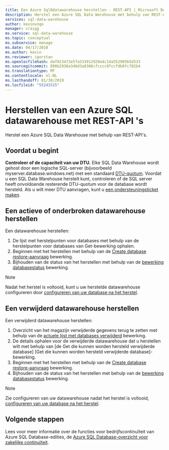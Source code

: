```yaml
---
title: Een Azure Sql0datawarehouse herstellen - REST-API | Microsoft Docs
description: Herstel een Azure SQL Data Warehouse met behulp van REST-API's.
services: sql-data-warehouse
author: kevinvngo
manager: craigg
ms.service: sql-data-warehouse
ms.topic: conceptual
ms.subservice: manage
ms.date: 04/17/2018
ms.author: kevin
ms.reviewer: igorstan
ms.openlocfilehash: daf013472e5fa533912920e4c14a552905b5d333
ms.sourcegitcommit: 898b2936e3d6d3a8366cfcccc0fccfdb0fc781b4
ms.translationtype: MT
ms.contentlocale: nl-NL
ms.lasthandoff: 01/30/2019
ms.locfileid: "55241515"
---
```

# <a name="restore-an-azure-sql-data-warehouse-with-rest-apis"></a>Herstellen van een Azure SQL datawarehouse met REST-API 's
Herstel een Azure SQL Data Warehouse met behulp van REST-API's.

## <a name="before-you-begin"></a>Voordat u begint
**Controleer of de capaciteit van uw DTU.** Elke SQL Data Warehouse wordt gehost door een logische SQL-server (bijvoorbeeld myserver.database.windows.net) met een standaard [DTU-quotum](../sql-database/sql-database-what-is-a-dtu.md).  Voordat u een SQL Data Warehouse herstelt kunt, controleren of de SQL server heeft onvoldoende resterende DTU-quotum voor de database wordt hersteld. Als u wilt meer DTU aanvragen, kunt u [een ondersteuningsticket maken](sql-data-warehouse-get-started-create-support-ticket.md).

## <a name="restore-an-active-or-paused-data-warehouse"></a>Een actieve of onderbroken datawarehouse herstellen
Een datawarehouse herstellen:

1. De lijst met herstelpunten voor databases met behulp van de herstelpunten voor databases van Get-bewerking ophalen.
2. Beginnen met het herstellen met behulp van de [Create database restore-aanvraag](https://msdn.microsoft.com/library/azure/dn509571.aspx) bewerking.
3. Bijhouden van de status van het herstellen met behulp van de [bewerking databasestatus](https://msdn.microsoft.com/library/azure/dn720371.aspx) bewerking.

> [!NOTE]
> Nadat het herstel is voltooid, kunt u uw herstelde datawarehouse configureren door [configureren van uw database na het herstel](../sql-database/sql-database-disaster-recovery.md#configure-your-database-after-recovery).
> 
> 

## <a name="restore-a-deleted-data-warehouse"></a>Een verwijderd datawarehouse herstellen
Een verwijderd datawarehouse herstellen:

1. Overzicht van het magazijn verwijderde gegevens terug te zetten met behulp van de [actuele lijst met databases verwijderd](https://msdn.microsoft.com/library/azure/dn509562.aspx) bewerking.
2. De details ophalen voor de verwijderde datawarehouse dat u herstellen wilt met behulp van [de Get die kunnen worden hersteld verwijderde database] [Get die kunnen worden hersteld verwijderde database]-bewerking.
3. Beginnen met het herstellen met behulp van de [Create database restore-aanvraag](https://msdn.microsoft.com/library/azure/dn509571.aspx) bewerking.
4. Bijhouden van de status van het herstellen met behulp van de [bewerking databasestatus](https://msdn.microsoft.com/library/azure/dn720371.aspx) bewerking.

> [!NOTE]
> Zie configureren van uw datawarehouse nadat het herstel is voltooid, [configureren van uw database na het herstel](../sql-database/sql-database-disaster-recovery.md#configure-your-database-after-recovery).
> 
> 

## <a name="next-steps"></a>Volgende stappen
Lees voor meer informatie over de functies voor bedrijfscontinuïteit van Azure SQL Database-edities, de [Azure SQL Database-overzicht voor zakelijke continuïteit](../sql-database/sql-database-business-continuity.md).
